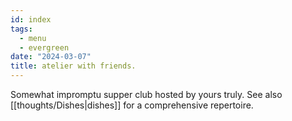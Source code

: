 ```yaml
---
id: index
tags:
  - menu
  - evergreen
date: "2024-03-07"
title: atelier with friends.
---
```


Somewhat impromptu supper club hosted by yours truly. See also [[thoughts/Dishes|dishes]] for a comprehensive repertoire.

<!-- NOTE for menu design: -->
<!-- - h2 for main headers -->
<!-- - h3 for dishes -->
<!-- make sure to target the header with == for highlights -->
<!-- - p for description -->
